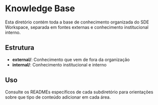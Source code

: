 # Knowledge Base

Esta diretório contém toda a base de conhecimento organizada do SDE Workspace, separada em fontes externas e conhecimento institucional interno.

## Estrutura

- **external/**: Conhecimento que vem de fora da organização
- **internal/**: Conhecimento institucional e interno

## Uso

Consulte os READMEs específicos de cada subdiretório para orientações sobre que tipo de conteúdo adicionar em cada área.